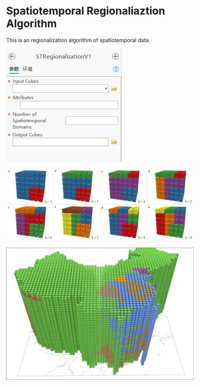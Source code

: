 # Spatiotemporal Regionaliaztion Algorithm
This is an regionalization algorithm of spatiotemporal data.

![image](https://github.com/AidenWang0309/Spatiotemporal-Regionaliaztion-Algorithm/blob/main/STR%20Toolbox.png)

![image](https://github.com/AidenWang0309/Spatiotemporal-Regionaliaztion-Algorithm/blob/main/Synthetic%20Result1.png)

![image](https://github.com/AidenWang0309/Spatiotemporal-Regionaliaztion-Algorithm/blob/main/ClusterAll-1.png)
